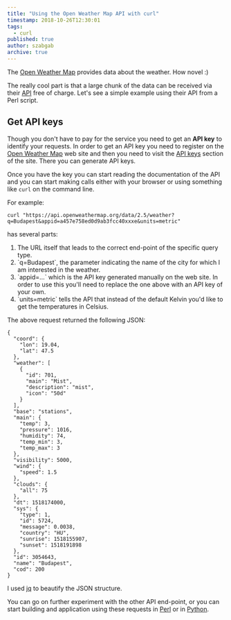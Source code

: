 ```yaml
---
title: "Using the Open Weather Map API with curl"
timestamp: 2018-10-26T12:30:01
tags:
  - curl
published: true
author: szabgab
archive: true
---
```



The [Open Weather Map](https://openweathermap.org/) provides data about the weather. How novel :)

The really cool part is that a large chunk of the data can be received via their [API](https://openweathermap.org/api)
free of charge. Let's see a simple example using their API from a Perl script.


## Get API keys

Though you don't have to pay for the service you need to get an <b>API key</b> to identify your requests. In order to get
an API key you need to register on the [Open Weather Map](https://home.openweathermap.org/) web site and then
you need to visit the [API keys](https://home.openweathermap.org/api_keys) section  of the site. There you can generate
API keys.


Once you have the key you can start reading the documentation of the API and you can start making calls either with your browser
or using something like `curl` on the command line.

For example:

```
curl "https://api.openweathermap.org/data/2.5/weather?q=Budapest&appid=a457e758ed0d9ab3fcc40xxxe&units=metric"
```

has several parts:

<ol>
  <li>The URL itself that leads to the correct end-point of the specific query type.
  <li>`q=Budapest`, the parameter indicating the name of the city for which I am interested in the weather.</li>
  <li>`appid=...` which is the API key generated manually on the web site. In order to use this you'll need to replace the one above with an API key of your own.</li>
  <li>`units=metric` tells the API that instead of the default Kelvin you'd like to get the temperatures in Celsius.</li>
</ol>

The above request returned the following JSON:

```
{
  "coord": {
    "lon": 19.04,
    "lat": 47.5
  },
  "weather": [
    {
      "id": 701,
      "main": "Mist",
      "description": "mist",
      "icon": "50d"
    }
  ],
  "base": "stations",
  "main": {
    "temp": 3,
    "pressure": 1016,
    "humidity": 74,
    "temp_min": 3,
    "temp_max": 3
  },
  "visibility": 5000,
  "wind": {
    "speed": 1.5
  },
  "clouds": {
    "all": 75
  },
  "dt": 1518174000,
  "sys": {
    "type": 1,
    "id": 5724,
    "message": 0.0038,
    "country": "HU",
    "sunrise": 1518155907,
    "sunset": 1518191898
  },
  "id": 3054643,
  "name": "Budapest",
  "cod": 200
}
```

I used [jq](https://stedolan.github.io/jq/) to beautify the JSON structure.

You can go on further experiment with the other API end-point, or you can start building
and application using these requests in [Perl](https://perlmaven.com/pro/openweathermap-api-using-perl) or in [Python](/openweathermap-api-using-python).


